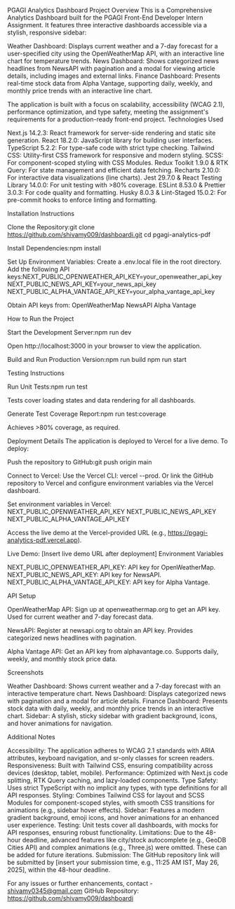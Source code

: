 PGAGI Analytics Dashboard
Project Overview
This is a Comprehensive Analytics Dashboard built for the PGAGI Front-End Developer Intern Assignment. It features three interactive dashboards accessible via a stylish, responsive sidebar:

Weather Dashboard: Displays current weather and a 7-day forecast for a user-specified city using the OpenWeatherMap API, with an interactive line chart for temperature trends.
News Dashboard: Shows categorized news headlines from NewsAPI with pagination and a modal for viewing article details, including images and external links.
Finance Dashboard: Presents real-time stock data from Alpha Vantage, supporting daily, weekly, and monthly price trends with an interactive line chart.

The application is built with a focus on scalability, accessibility (WCAG 2.1), performance optimization, and type safety, meeting the assignment's requirements for a production-ready front-end project.
Technologies Used

Next.js 14.2.3: React framework for server-side rendering and static site generation.
React 18.2.0: JavaScript library for building user interfaces.
TypeScript 5.2.2: For type-safe code with strict type checking.
Tailwind CSS: Utility-first CSS framework for responsive and modern styling.
SCSS: For component-scoped styling with CSS Modules.
Redux Toolkit 1.9.0 & RTK Query: For state management and efficient data fetching.
Recharts 2.10.0: For interactive data visualizations (line charts).
Jest 29.7.0 & React Testing Library 14.0.0: For unit testing with >80% coverage.
ESLint 8.53.0 & Prettier 3.0.3: For code quality and formatting.
Husky 8.0.3 & Lint-Staged 15.0.2: For pre-commit hooks to enforce linting and formatting.

Installation Instructions

Clone the Repository:git clone https://github.com/shivamy009/dashboardi.git
cd pgagi-analytics-pdf


Install Dependencies:npm install


Set Up Environment Variables:
Create a .env.local file in the root directory.
Add the following API keys:NEXT_PUBLIC_OPENWEATHER_API_KEY=your_openweather_api_key
NEXT_PUBLIC_NEWS_API_KEY=your_news_api_key
NEXT_PUBLIC_ALPHA_VANTAGE_API_KEY=your_alpha_vantage_api_key


Obtain API keys from:
OpenWeatherMap
NewsAPI
Alpha Vantage





How to Run the Project

Start the Development Server:npm run dev


Open http://localhost:3000 in your browser to view the application.


Build and Run Production Version:npm run build
npm run start



Testing Instructions

Run Unit Tests:npm run test


Tests cover loading states and data rendering for all dashboards.


Generate Test Coverage Report:npm run test:coverage


Achieves >80% coverage, as required.



Deployment Details
The application is deployed to Vercel for a live demo. To deploy:

Push the repository to GitHub:git push origin main


Connect to Vercel:
Use the Vercel CLI: vercel --prod.
Or link the GitHub repository to Vercel and configure environment variables via the Vercel dashboard.


Set environment variables in Vercel:
NEXT_PUBLIC_OPENWEATHER_API_KEY
NEXT_PUBLIC_NEWS_API_KEY
NEXT_PUBLIC_ALPHA_VANTAGE_API_KEY


Access the live demo at the Vercel-provided URL (e.g., https://pgagi-analytics-pdf.vercel.app).

Live Demo: [Insert live demo URL after deployment]
Environment Variables

NEXT_PUBLIC_OPENWEATHER_API_KEY: API key for OpenWeatherMap.
NEXT_PUBLIC_NEWS_API_KEY: API key for NewsAPI.
NEXT_PUBLIC_ALPHA_VANTAGE_API_KEY: API key for Alpha Vantage.

API Setup

OpenWeatherMap API:
Sign up at openweathermap.org to get an API key.
Used for current weather and 7-day forecast data.


NewsAPI:
Register at newsapi.org to obtain an API key.
Provides categorized news headlines with pagination.


Alpha Vantage API:
Get an API key from alphavantage.co.
Supports daily, weekly, and monthly stock price data.



Screenshots

Weather Dashboard: Shows current weather and a 7-day forecast with an interactive temperature chart.
News Dashboard: Displays categorized news with pagination and a modal for article details.
Finance Dashboard: Presents stock data with daily, weekly, and monthly price trends in an interactive chart.
Sidebar: A stylish, sticky sidebar with gradient background, icons, and hover animations for navigation.

Additional Notes

Accessibility: The application adheres to WCAG 2.1 standards with ARIA attributes, keyboard navigation, and sr-only classes for screen readers.
Responsiveness: Built with Tailwind CSS, ensuring compatibility across devices (desktop, tablet, mobile).
Performance: Optimized with Next.js code splitting, RTK Query caching, and lazy-loaded components.
Type Safety: Uses strict TypeScript with no implicit any types, with type definitions for all API responses.
Styling: Combines Tailwind CSS for layout and SCSS Modules for component-scoped styles, with smooth CSS transitions for animations (e.g., sidebar hover effects).
Sidebar: Features a modern gradient background, emoji icons, and hover animations for an enhanced user experience.
Testing: Unit tests cover all dashboards, with mocks for API responses, ensuring robust functionality.
Limitations: Due to the 48-hour deadline, advanced features like city/stock autocomplete (e.g., GeoDB Cities API) and complex animations (e.g., Three.js) were omitted. These can be added for future iterations.
Submission: The GitHub repository link will be submitted by [insert your submission time, e.g., 11:25 AM IST, May 26, 2025], within the 48-hour deadline.

For any issues or further enhancements, contact - shivamy0345@gmail.com
GitHub Repository:  https://github.com/shivamy009/dashboardi
